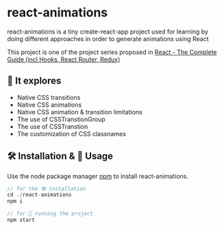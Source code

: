 # react-animations

react-animations is a tiny create-react-app project used for learning by doing different approaches in order to generate animations using React

This project is one of the project series proposed in [React - The Complete Guide (incl Hooks, React Router, Redux)](https://www.udemy.com/course/react-the-complete-guide-incl-redux/)


## 🔎 It explores
- Native CSS transitions
- Native CSS animations
- Native CSS animation & transition limitations
- The use of CSSTranstionGroup
- The use of CSSTranstion
- The customization of CSS classnames


## 🛠 Installation & 🚀 Usage

Use the node package manager [npm](https://npmjs.com/) to install react-animations.

```javascript
// for the 🛠 installation
cd ./react-animations
npm i

// for 🚀 running the project
npm start
```